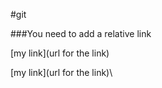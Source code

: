 #git

###You need to add a relative link

[my link](url for the link)

\[my link](url for the link)\
